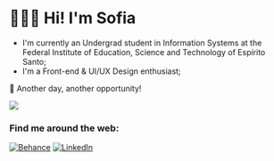 # 👩🏻‍💻 **Hi! I'm Sofia**<br>
* I'm currently an Undergrad student in Information Systems at the Federal Institute of Education, Science and Technology of Espírito Santo; <br>
* I'm a Front-end & UI/UX Design enthusiast;

🚀 Another day, another opportunity!<br>

![](https://github-readme-stats.vercel.app/api/top-langs/?username=sofialctv&theme=radical&hide_border=false&include_all_commits=false&count_private=true&layout=compact)
### Find me around the web:
[![Behance](https://img.shields.io/badge/Behance-1769ff?logo=behance&logoColor=white)](https://behance.net/https://www.behance.net/sofialctv) [![LinkedIn](https://img.shields.io/badge/LinkedIn-%230077B5.svg?logo=linkedin&logoColor=white)](https://linkedin.com/in/https://www.linkedin.com/in/sofialctv/)

<!-- Proudly created with GPRM ( https://gprm.itsvg.in ) -->
